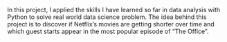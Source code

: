 In this project, I applied the skills I have learned so far in data analysis with Python to solve real world data science problem. The idea behind this project is to discover if Netflix’s movies are getting shorter over time and which guest starts appear in the most popular episode of “The Office”.

